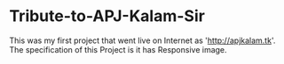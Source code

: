 # Tribute-to-APJ-Kalam-Sir
This was my first project that went live on Internet as 'http://apjkalam.tk'.
The specification of this Project is it has Responsive image.
